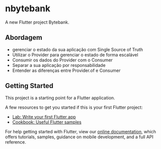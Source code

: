 # nbytebank

A new Flutter project Bytebank.

## Abordagem
* gerenciar o estado da sua aplicação com Single Source of Truth
* Utilizar o Provider para gerenciar o estado de forma escalável
* Consumir os dados do Provider com o Consumer
* Separar a sua aplicação por responsabilidade
* Entender as diferenças entre Provider.of e Consumer

## Getting Started

This project is a starting point for a Flutter application.

A few resources to get you started if this is your first Flutter project:

- [Lab: Write your first Flutter app](https://flutter.dev/docs/get-started/codelab)
- [Cookbook: Useful Flutter samples](https://flutter.dev/docs/cookbook)

For help getting started with Flutter, view our
[online documentation](https://flutter.dev/docs), which offers tutorials,
samples, guidance on mobile development, and a full API reference.

